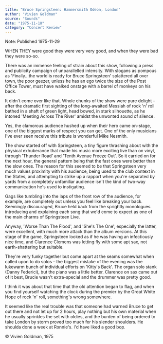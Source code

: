 ```yaml
---
title: "Bruce Springsteen: Hammersmith Odeon, London"
author: "Vivien Goldman"
source: "Sounds"
date: "1975-11-18"
category: "Concert Review"
---
```


Note: Published 1975-11-29

WHEN THEY were good they were very very good, and when they were bad they were so-so.

There was an immense feeling of strain about this show, following a press and publicity campaign of unparallelled intensity. With slogans as pompous as 'Finally...the world is ready for Bruce Springsteen' splattered all over town, the poor geezer, unless he has an ego twice the size of the Post Office Tower, must have walked onstage with a barrel of monkeys on his back.

It didn't come over like that. Whole chunks of the show were pure delight – after the dramatic first sighting of the long-awaited Messiah of rock 'n' roll bathed in a shaft of green light, head bowed, in stark silhouette, as he intoned 'Meeting Across The River' amidst the unwonted sound of silence.

Yes, the clamorous audience hushed up when their hero came on-stage, one of the biggest marks of respect you can get. One of the only musicians I've ever seen receive this tribute is wonderful Mike Nesmith.

The show started off with Springsteen, a tiny figure thrashing about with the physical exhuberance that made his music more exciting live than on vinyl, through 'Thunder Road' and 'Tenth Avenue Freeze Out'. So it carried on for the next hour, the general pattern being that the fast ones were better than the slow ones. The reason for this seemed to be that Springsteen very much values proximity with his audience, being used to the club context in the States, and attempting to strike up a rapport when you're separated by yards from a completely unfamiliar audience isn't the kind of two-way communication he's used to instigating.

Gags like tumbling into the laps of the front row of the audience, for example, are completely out unless you feel like breaking your back. Seemingly discouraged, Bruce held back from the sprightly monologues introducing and explaining each song that we'd come to expect as one of the main charms of Springsteen Live.

Anyway, 'Worse Than The Flood', and 'She's The One', especially the latter, were excellent, with much more attack than the album versions. At this stage of the game, Springsteen looked as if he was having an infectiously nice time, and Clarence Clemens was letting fly with some apt sax, not earth-shattering but suitable.

They're very funky together but come apart at the seams somewhat when called upon to do solos – the biggest mistake of the evening was the lukewarm bunch of individual efforts on 'Kitty's Back'. The organ solo stank (Danny Federici), but the piano was a little better. Clarence on sax came out of it best, Brucie wasn't extra-special and the drummer was pretty good.

I think it was about that time that the old attention began to flag, and when you find yourself watching the clock during the premier by the Great White Hope of rock 'n' roll, something's wrong somewhere.

It seemed like the real trouble was that someone had warned Bruce to get out there and not let up for 2 hours, play nothing but his own material when he usually sprinkles the set with oldies, and the burden of being ordered to take London by storm proved too much for his slender shoulders. He shoulda done a week at Ronnie's. I'd have liked a good bop.

© Vivien Goldman, 1975

